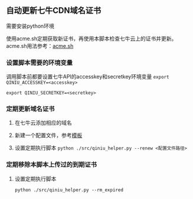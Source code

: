 ## 自动更新七牛CDN域名证书
需要安装python环境

使用acme.sh定期获取新证书，再使用本脚本检查七牛云上的证书并更新。acme.sh用法参考：[acme.sh](https://github.com/acmesh-official/acme.sh)

### 设置脚本需要的环境变量
调用脚本前都要设置七牛API的accesskey和secretkey环境变量
`export QINIU_ACCESSKEY=<accesskey>`  

`export QINIU_SECRETKEY=<secretkey>`

### 定期更新域名证书
1. 在七牛云添加相应的域名

2. 新建一个配置文件，参考[模板](https://github.com/zhouguangjie/qiniu_helper/blob/main/src/domain_cert.template.json)

3. 设置定期执行脚本
    `python ./src/qiniu_helper.py --renew <配置文件路径>`

### 定期移除本脚本上传过的到期证书
1. 设置定期执行脚本

    `python ./src/qiniu_helper.py --rm_expired`